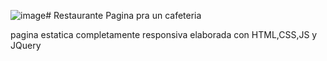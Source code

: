![image](https://github.com/jairsilva22/Restaurante/assets/65211964/a8e382c2-78be-47ab-946f-6ba1d0c43122)# Restaurante
Pagina pra un cafeteria

pagina estatica completamente responsiva elaborada con HTML,CSS,JS y JQuery

